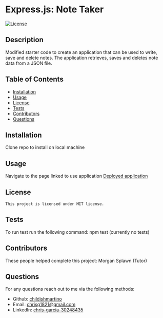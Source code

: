 # Express.js: Note Taker

[![License](https://img.shields.io/badge/License-MIT-blue.svg)](https://opensource.org/licenses/MIT)

## Description
Modified starter code to create an application that can be used to write, save and delete notes. The application retrieves, saves and deletes note data from a JSON file.


## Table of Contents
* [Installation](#installation)
* [Usage](#usage)
* [License](#license)
* [Tests](#tests)
* [Contributors](#contributors)
* [Questions](#questions)

## Installation
Clone repo to install on local machine

## Usage
Navigate to the page linked to use application
[Deployed application](https://calm-sierra-21064.herokuapp.com/)

## License 
    
    This project is licensed under MIT license.

## Tests
To run test run the following command: npm test (currently no tests)

## Contributors
These people helped complete this project: Morgan Splawn (Tutor)

## Questions
For any questions reach out to me via the following methods: 
* Github: [childishmartino](https://github.com/childishmartino)
* Email: [chrisg1821@gmail.com](mailto:chrisg1821@gmail.com)
* LinkedIn: [chris-garcia-30248435](https://www.linkedin.com/in/chris-garcia-30248435/)

